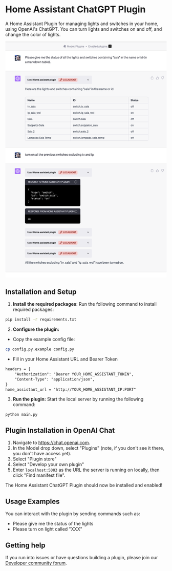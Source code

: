 # Home Assistant ChatGPT Plugin

A Home Assistant Plugin for managing lights and switches in your home, using OpenAI's ChatGPT. You can turn lights and switches on and off, and change the color of lights.

![Example](./assets/screenshot.png "Screenshot")

## Installation and Setup

1. **Install the required packages**: Run the following command to install required packages:

```bash
pip install -r requirements.txt
```

2. **Configure the plugin:**

- Copy the example config file:
  
```bash
cp config.py.example config.py
```
- Fill in your Home Assistant URL and Bearer Token

```
headers = {
    "Authorization": "Bearer YOUR_HOME_ASSISTANT_TOKEN",
    "Content-Type": "application/json",
}
home_assistant_url = "http://YOUR_HOME_ASSISTANT_IP:PORT"
```


3. **Run the plugin:** Start the local server by running the following command:

```bash
python main.py
```

## Plugin Installation in OpenAI Chat

1. Navigate to https://chat.openai.com. 
2. In the Model drop down, select "Plugins" (note, if you don't see it there, you don't have access yet).
3. Select "Plugin store"
4. Select "Develop your own plugin"
5. Enter `localhost:5003` as the URL the server is running on locally, then click "Find manifest file".

The Home Assistant ChatGPT Plugin should now be installed and enabled!

## Usage Examples

You can interact with the plugin by sending commands such as:

- Please give me the status of the lights
- Please turn on light called "XXX"

## Getting help

If you run into issues or have questions building a plugin, please join our [Developer community forum](https://community.openai.com/c/chat-plugins/20).
